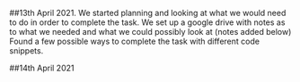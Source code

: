 ##13th April 2021.
We started planning and looking at what we would need to do in order to complete the task. We set up a google drive with notes as to what we needed and what we could possibly look at (notes added below)
Found a few possible ways to complete the task with different code snippets.


##14th April 2021

